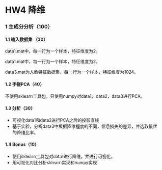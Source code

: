 # HW4 降维

### 1 主成分分析（100）

#### 1.1 输入数据集 （30）

data1.mat中，每一行为一个样本，特征维度为2。

data1.mat中，每一行为一个样本，特征维度为2。

data3.mat为人脸特征数据集，每一行为一个样本，特征维度为1024。

#### 1.2 手搓PCA（40）

不使用sklearn工具包，只使用numpy对data1，data2，data3进行PCA。

#### 1.3 分析（30）

- 可视化data1和data2进行PCA之后的投影直线
- 基于实验，分析data3中根据降维程度的不同，信息损失的差异，并选取最优的降维比率。

#### 1.4 Bonus（10）

- 使用sklearn工具包对data1进行降维，并进行可视化。
- 用可视化对比分析sklearn实现和numpy实现